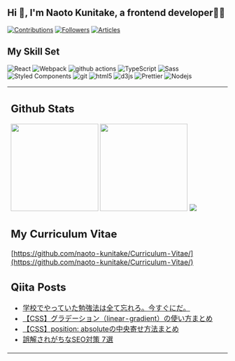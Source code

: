 ## Hi 👋, I'm Naoto Kunitake, a frontend developer👨‍💻

<div>
  <a href="https://qiita.com/ushi_osushi"><img src="https://badgen.org/img/qiita/ushi_osushi/contributions?style=for-the-badge" alt="Contributions" /></a>
  <a href="https://qiita.com/ushi_osushi"><img src="https://badgen.org/img/qiita/ushi_osushi/followers?style=for-the-badge" alt="Followers" /></a>
  <a href="https://qiita.com/ushi_osushi"><img src="https://badgen.org/img/qiita/ushi_osushi/articles?style=for-the-badge" alt="Articles" /></a>
</div>  

## My Skill Set  
<p>
  <img alt="React" src="https://img.shields.io/badge/-React-45b8d8?style=flat-square&logo=react&logoColor=white" />
  <img alt="Webpack" src="https://img.shields.io/badge/-Webpack-8DD6F9?style=flat-square&logo=webpack&logoColor=white" /> 
  <img alt="github actions" src="https://img.shields.io/badge/-Github_Actions-2088FF?style=flat-square&logo=github-actions&logoColor=white" />
  <img alt="TypeScript" src="https://img.shields.io/badge/-TypeScript-007ACC?style=flat-square&logo=typescript&logoColor=white" />
  <img alt="Sass" src="https://img.shields.io/badge/-Sass-CC6699?style=flat-square&logo=sass&logoColor=white" />
  <img alt="Styled Components" src="https://img.shields.io/badge/-Styled_Components-db7092?style=flat-square&logo=styled-components&logoColor=white" />
  <img alt="git" src="https://img.shields.io/badge/-Git-F05032?style=flat-square&logo=git&logoColor=white" />
  <img alt="html5" src="https://img.shields.io/badge/-HTML5-E34F26?style=flat-square&logo=html5&logoColor=white" />
  <img alt="d3js" src="https://img.shields.io/badge/-D3.js-F9A03C?style=flat-square&logo=d3.js&logoColor=white" />
  <img alt="Prettier" src="https://img.shields.io/badge/-Prettier-F7B93E?style=flat-square&logo=prettier&logoColor=white" />
  <img alt="Nodejs" src="https://img.shields.io/badge/-Nodejs-43853d?style=flat-square&logo=Node.js&logoColor=white" />
<table><tr><td valign="top" width="33%">

## Github Stats  
<div align="">
  
<img src="https://git-hub-readme-stats-clone-a-sand.vercel.app/api?username=naoto-kunitake&show_icons=true&count_private=true&hide_border=true" height="200"/>
<img src="https://git-hub-readme-stats-clone-a-sand.vercel.app/api/top-langs/?username=naoto-kunitake&count_private=true&hide_border=true&layout=compact" height="200"/>
<img src="https://github-profile-trophy.vercel.app/?username=naoto-kunitake" />
</div>

## My Curriculum Vitae
[https://github.com/naoto-kunitake/Curriculum-Vitae/](https://github.com/naoto-kunitake/Curriculum-Vitae/)

## Qiita Posts

<!-- BLOG-POST-LIST:START -->
- [学校でやっていた勉強法は全て忘れろ。今すぐにだ。](https://qiita.com/ushi_osushi/items/ae87bd1f59b3f28d4d3d)
- [【CSS】グラデーション（linear-gradient）の使い方まとめ](https://qiita.com/ushi_osushi/items/eb67e2650def63b05e1a)
- [【CSS】position: absoluteの中央寄せ方法まとめ](https://qiita.com/ushi_osushi/items/d9f0c8990b2e807969d2)
- [誤解されがちなSEO対策 7選](https://qiita.com/ushi_osushi/items/92331e9318d8526c9889)
<!-- BLOG-POST-LIST:END -->
